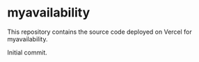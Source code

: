 # myavailability

This repository contains the source code deployed on Vercel for myavailability.

Initial commit.
